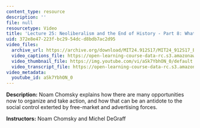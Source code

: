 ```yaml
---
content_type: resource
description: ''
file: null
resourcetype: Video
title: 'Lecture 25: Neoliberalism and the End of History - Part 8: What Can We Do?'
uid: 372e8e47-223f-bc29-54dc-d8bdb7ac2d95
video_files:
  archive_url: https://archive.org/download/MIT24.912S17/MIT24_912S17_Black_Matters_Chomsky_Part_8_300k.mp4
  video_captions_file: https://open-learning-course-data-rc.s3.amazonaws.com/24-912-black-matters-introduction-to-black-studies-spring-2017/a59dac69196454f28dabf944d728cdd4_aSk7YbhON_0.vtt
  video_thumbnail_file: https://img.youtube.com/vi/aSk7YbhON_0/default.jpg
  video_transcript_file: https://open-learning-course-data-rc.s3.amazonaws.com/24-912-black-matters-introduction-to-black-studies-spring-2017/68e487397b34526612a601e80aaf9cea_aSk7YbhON_0.pdf
video_metadata:
  youtube_id: aSk7YbhON_0
---
```


**Description:** Noam Chomsky explains how there are many opportunities now to organize and take action, and how that can be an antidote to the social control exterted by free-market and advertising forces.

**Instructors:** Noam Chomsky and Michel DeGraff